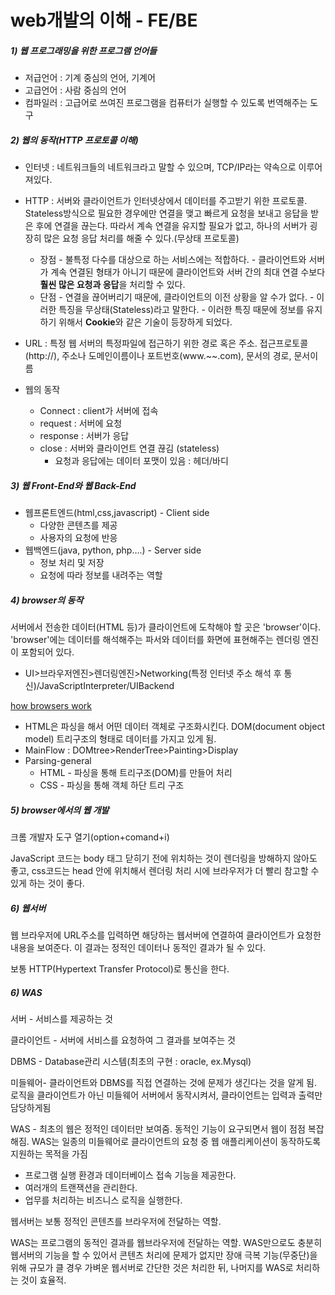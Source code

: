 # web개발의 이해 - FE/BE



##### 1) 웹 프로그래밍을 위한 프로그램 언어들

- 저급언어 : 기계 중심의 언어, 기계어
- 고급언어 : 사람 중심의 언어
- 컴파일러 : 고급어로 쓰여진 프로그램을 컴퓨터가 실행할 수 있도록 번역해주는 도구



##### 2) 웹의 동작(HTTP 프로토콜 이해)

- 인터넷 : 네트워크들의 네트워크라고 말할 수 있으며, TCP/IP라는 약속으로 이루어져있다.
- HTTP : 서버와 클라이언트가 인터넷상에서 데이터를 주고받기 위한 프로토콜. Stateless방식으로 필요한 경우에만 연결을 맺고 빠르게 요청을 보내고 응답을 받은 후에 연결을 끊는다. 따라서 계속 연결을 유지할 필요가 없고, 하나의 서버가 굉장히 많은 요청 응답 처리를 해줄 수 있다.(무상태 프로토콜)
  - 장점
    \- 불특정 다수를 대상으로 하는 서비스에는 적합하다.
    \- 클라이언트와 서버가 계속 연결된 형태가 아니기 때문에 클라이언트와 서버 간의 최대 연결 수보다 **훨씬 많은 요청과 응답**을 처리할 수 있다.
  - 단점
    \- 연결을 끊어버리기 때문에, 클라이언트의 이전 상황을 알 수가 없다.
    \- 이러한 특징을 무상태(Stateless)라고 말한다.
    \- 이러한 특징 때문에 정보를 유지하기 위해서 **Cookie**와 같은 기술이 등장하게 되었다.

- URL : 특정 웹 서버의 특정파일에 접근하기 위한 경로 혹은 주소. 접근프로토콜(http://), 주소나 도메인이름이나 포트번호(www.~~.com), 문서의 경로, 문서이름
- 웹의 동작
  - Connect : client가 서버에 접속
  - request : 서버에 요청
  - response : 서버가 응답
  - close : 서버와 클라이언트 연결 끊김 (stateless)
    - 요청과 응답에는 데이터 포맷이 있음 : 헤더/바디

##### 3) 웹 Front-End와 웹 Back-End

- 웹프론트엔드(html,css,javascript) - Client side
  - 다양한 콘텐츠를 제공
  - 사용자의 요청에 반응
- 웹백엔드(java, python, php….) - Server side
  - 정보 처리 및 저장
  - 요청에 따라 정보를 내려주는 역할

##### 4) browser의 동작

서버에서 전송한 데이터(HTML 등)가 클라이언트에 도착해야 할 곳은 'browser'이다. 'browser'에는 데이터를 해석해주는 파서와 데이터를 화면에 표현해주는 렌더링 엔진이 포함되어 있다.



-  UI>브라우저엔진>렌더링엔진>Networking(특정 인터넷 주소 해석 후 통신)/JavaScriptInterpreter/UIBackend

  [how browsers work]('https://www.html5rocks.com/en/tutorials/internals/howbrowserswork/')

  - HTML은 파싱을 해서 어떤 데이터 객체로 구조화시킨다. DOM(document object model) 트리구조의 형태로 데이터를 가지고 있게 됨. 
  - MainFlow : DOMtree>RenderTree>Painting>Display
  - Parsing-general
    - HTML - 파싱을 통해 트리구조(DOM)를 만들어 처리
    - CSS - 파싱을 통해 객체 하단 트리 구조

##### 5) browser에서의 웹 개발

크롬 개발자 도구 열기(option+comand+i)

JavaScript 코드는 body 태그 닫히기 전에 위치하는 것이 렌더링을 방해하지 않아도 좋고, css코드는 head 안에 위치해서 렌더링 처리 시에 브라우저가 더 빨리 참고할 수 있게 하는 것이 좋다.



##### 6) 웹서버

웹 브라우저에 URL주소를 입력하면 해당하는 웹서버에 연결하여 클라이언트가 요청한 내용을 보여준다. 이 결과는 정적인 데이터나 동적인 결과가 될 수 있다.

보통 HTTP(Hypertext Transfer Protocol)로 통신을 한다.



##### 6) WAS

서버 - 서비스를 제공하는 것

클라이언트 - 서버에 서비스를 요청하여 그 결과를 보여주는 것

DBMS - Database관리 시스템(최초의 구현 : oracle, ex.Mysql)

미들웨어- 클라이언트와 DBMS를 직접 연결하는 것에 문제가 생긴다는 것을 알게 됨. 로직을 클라이언트가 아닌 미들웨어 서버에서 동작시켜서, 클라이언트는 입력과 출력만 담당하게됨

WAS - 최초의 웹은 정적인 데이터만 보여줌. 동적인 기능이 요구되면서 웹이 점점 복잡해짐. WAS는 일종의 미들웨어로 클라이언트의 요청 중 웹 애플리케이션이 동작하도록 지원하는 목적을 가짐

- 프로그램 실행 환경과 데이터베이스 접속 기능을 제공한다.
- 여러개의 트랜잭션을 관리한다.
- 업무를 처리하는 비즈니스 로직을 실행한다.

웹서버는 보통 정적인 콘텐츠를 브라우저에 전달하는 역할.

WAS는 프로그램의 동적인 결과를 웹브라우저에 전달하는 역할. WAS만으로도 충분히 웹서버의 기능을 할 수 있어서 콘텐츠 처리에 문제가 없지만 장애 극복 기능(무중단)을 위해 규모가 클 경우 가벼운 웹서버로 간단한 것은 처리한 뒤, 나머지를 WAS로 처리하는 것이 효율적.